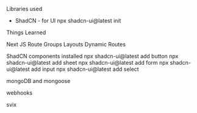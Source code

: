 Libraries used
* ShadCN - for UI
 npx shadcn-ui@latest init


Things Learned

Next JS
    Route Groups
    Layouts
    Dynamic Routes

ShadCN components installed
npx shadcn-ui@latest add button
npx shadcn-ui@latest add sheet
npx shadcn-ui@latest add form
npx shadcn-ui@latest add input
npx shadcn-ui@latest add select

mongoDB and mongoose

webhooks

svix